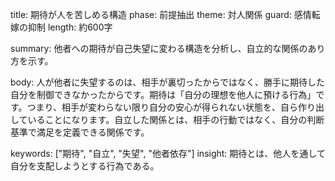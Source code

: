 title: 期待が人を苦しめる構造
phase: 前提抽出
theme: 対人関係
guard: 感情転嫁の抑制
length: 約600字

summary:
他者への期待が自己失望に変わる構造を分析し、自立的な関係のあり方を示す。

body:
人が他者に失望するのは、相手が裏切ったからではなく、勝手に期待した自分を制御できなかったからです。期待は「自分の理想を他人に預ける行為」です。つまり、相手が変わらない限り自分の安心が得られない状態を、自ら作り出していることになります。自立した関係とは、相手の行動ではなく、自分の判断基準で満足を定義できる関係です。

keywords: ["期待", "自立", "失望", "他者依存"]
insight:
期待とは、他人を通して自分を支配しようとする行為である。
